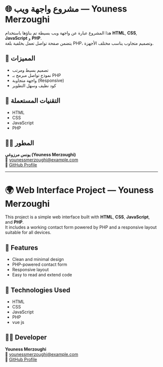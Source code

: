 # 🌐 مشروع واجهة ويب — Youness Merzoughi

هذا المشروع عبارة عن واجهة ويب بسيطة تم بناؤها باستخدام **HTML**, **CSS**, **JavaScript** و **PHP**.  
يتضمن صفحة تواصل تعمل بخلفية بلغة PHP، وتصميم متجاوب يناسب مختلف الأجهزة.

## 🚀 المميزات
- تصميم بسيط ومرتب
- نموذج تواصل مبرمج بـ PHP
- واجهة متجاوبة (Responsive)
- كود نظيف وسهل التطوير

## 🧠 التقنيات المستعملة
- HTML  
- CSS  
- JavaScript  
- PHP  

## 👨‍💻 المطور
**يونس مرزوغي (Youness Merzoughi)**  
📧 younessmerzoughi@example.com  
🔗 [GitHub Profile](https://github.com/younesDev93)  

---

# 🌍 Web Interface Project — Youness Merzoughi

This project is a simple web interface built with **HTML**, **CSS**, **JavaScript**, and **PHP**.  
It includes a working contact form powered by PHP and a responsive layout suitable for all devices.

## 🚀 Features
- Clean and minimal design  
- PHP-powered contact form  
- Responsive layout  
- Easy to read and extend code  

## 🧠 Technologies Used
- HTML  
- CSS  
- JavaScript  
- PHP
- vue js
## 👨‍💻 Developer
**Youness Merzoughi**  
📧 younessmerzoughi@example.com  
🔗 [GitHub Profile](https://github.com/younesDev93)

